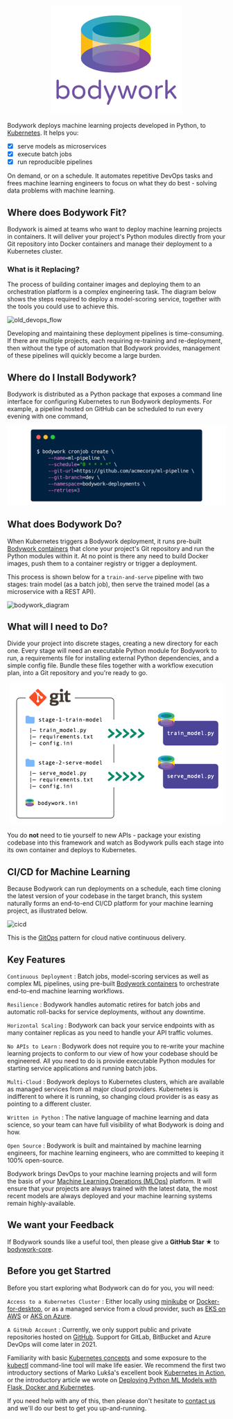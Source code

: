 <div align="center">
<img src="images/bodywork_logo.png"/>
</div>

Bodywork deploys machine learning projects developed in Python, to [Kubernetes](https://en.wikipedia.org/wiki/Kubernetes). It helps you:

* [x] serve models as microservices
* [x] execute batch jobs
* [x] run reproducible pipelines

On demand, or on a schedule. It automates repetitive DevOps tasks and frees machine learning engineers to focus on what they do best - solving data problems with machine learning.

## Where does Bodywork Fit?

Bodywork is aimed at teams who want to deploy machine learning projects in containers. It will deliver your project's Python modules directly from your Git repository into Docker containers and manage their deployment to a Kubernetes cluster.

### What is it Replacing?

The process of building container images and deploying them to an orchestration platform is a complex engineering task. The diagram below shows the steps required to deploy a model-scoring service, together with the tools you could use to achieve this.

![old_devops_flow](images/ml_devops_flow.svg)

Developing and maintaining these deployment pipelines is time-consuming. If there are multiple projects, each requiring re-training and re-deployment, then without the type of automation that Bodywork provides, management of these pipelines will quickly become a large burden.

## Where do I Install Bodywork?

Bodywork is distributed as a Python package that exposes a command line interface for configuring Kubernetes to run Bodywork deployments. For example, a pipeline hosted on GitHub can be scheduled to run every evening with one command,

![bodywork_cronjob_create](images/bodywork_cronjob_create.png)

## What does Bodywork Do?

When Kubernetes triggers a Bodywork deployment, it runs pre-built [Bodywork containers](https://hub.docker.com/repository/docker/bodyworkml/bodywork-core) that clone your project's Git repository and run the Python modules within it. At no point is there any need to build Docker images, push them to a container registry or trigger a deployment.

This process is shown below for a `train-and-serve` pipeline with two stages: train model (as a batch job), then serve the trained model (as a microservice with a REST API).

![bodywork_diagram](images/ml_pipeline.svg)

## What will I need to Do?

Divide your project into discrete stages, creating a new directory for each one. Every stage will need an executable Python module for Bodywork to run, a requirements file for installing external Python dependencies, and a simple config file. Bundle these files together with a workflow execution plan, into a Git repository and you're ready to go.

<div align="center">
<img src="images/project_structure_map.png"/>
</div>

You do **not** need to tie yourself to new APIs - package your existing codebase into this framework and watch as Bodywork pulls each stage into its own container and deploys to Kubernetes.

## CI/CD for Machine Learning

Because Bodywork can run deployments on a schedule, each time cloning the latest version of your codebase in the target branch, this system naturally forms an end-to-end CI/CD platform for your machine learning project, as illustrated below.

![cicd](images/cicd_with_bodywork.svg)

This is the [GitOps](https://www.gitops.tech) pattern for cloud native continuous delivery.

## Key Features

`Continuous Deployment`
: Batch jobs, model-scoring services as well as complex ML pipelines, using pre-built [Bodywork containers](https://hub.docker.com/repository/docker/bodyworkml/bodywork-core) to orchestrate end-to-end machine learning workflows.

`Resilience`
: Bodywork handles automatic retires for batch jobs and automatic roll-backs for service deployments, without any downtime.

`Horizontal Scaling`
: Bodywork can back your service endpoints with as many container replicas as you need to handle your API traffic volumes.

`No APIs to Learn`
: Bodywork does not require you to re-write your machine learning projects to conform to our view of how your codebase should be engineered. All you need to do is provide executable Python modules for starting service applications and running batch jobs.

`Multi-Cloud`
: Bodywork deploys to Kubernetes clusters, which are available as managed services from all major cloud providers. Kubernetes is indifferent to where it is running, so changing cloud provider is as easy as pointing to a different cluster.

`Written in Python`
: The native language of machine learning and data science, so your team can have full visibility of what Bodywork is doing and how.

`Open Source`
: Bodywork is built and maintained by machine learning engineers, for machine learning engineers, who are committed to keeping it 100% open-source.

Bodywork brings DevOps to your machine learning projects and will form the basis of your [Machine Learning Operations (MLOps)](https://en.wikipedia.org/wiki/MLOps) platform. It will ensure that your projects are always trained with the latest data, the most recent models are always deployed and your machine learning systems remain highly-available.

## We want your Feedback

If Bodywork sounds like a useful tool, then please give a **GitHub Star ★** to [bodywork-core](https://github.com/bodywork-ml/bodywork-core).

## Before you get Startred

Before you start exploring what Bodywork can do for you, you will need:

`Access to a Kubernetes Cluster` 
: Either locally using [minikube](https://minikube.sigs.k8s.io/docs/) or [Docker-for-desktop](https://www.docker.com/products/docker-desktop), or as a managed service from a cloud provider, such as [EKS on AWS](https://aws.amazon.com/eks) or [AKS on Azure](https://azure.microsoft.com/en-us/services/kubernetes-service/).

`A GitHub Account`
: Currently, we only support public and private repositories hosted on [GitHub](https://github.com). Support for GitLab, BitBucket and Azure DevOps will come later in 2021.

Familiarity with basic [Kubernetes concepts](https://kubernetes.io/docs/concepts/) and some exposure to the [kubectl](https://kubernetes.io/docs/reference/kubectl/overview/) command-line tool will make life easier. We recommend the first two introductory sections of Marko Lukša's excellent book [Kubernetes in Action](https://www.manning.com/books/kubernetes-in-action?query=kubernetes), or the introductory article we wrote on [Deploying Python ML Models with Flask, Docker and Kubernetes](https://alexioannides.com/2019/01/10/deploying-python-ml-models-with-flask-docker-and-kubernetes/).

If you need help with any of this, then please don't hesitate to [contact us](contact.md) and we'll do our best to get you up-and-running.
